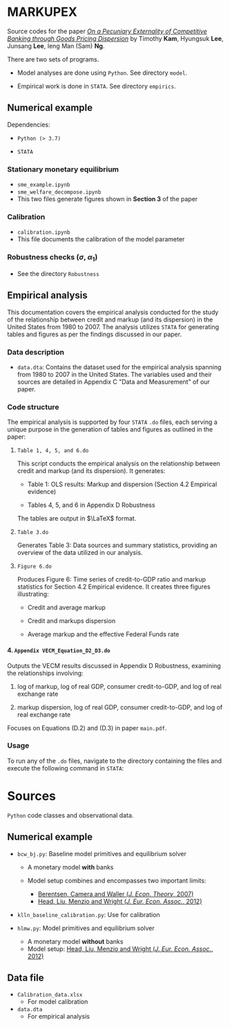 # MARKUPEX
Source codes for the paper [*On a Pecuniary Externality of Competitive Banking through Goods Pricing Dispersion*](https://github.com/phantomachine/MARKUPEX/blob/main/main.pdf) by Timothy **Kam**, Hyungsuk **Lee**, Junsang **Lee**, Ieng Man (Sam) **Ng**.

There are two sets of programs. 

* Model analyses are done using ``Python``. See directory `model`.

* Empirical work is done in `STATA`. See directory `empirics`.

## Numerical example

Dependencies:

* `Python (> 3.7)`

* `STATA`

### Stationary monetary equilibrium 
* `sme_example.ipynb` 
* `sme_welfare_decompose.ipynb`
* This two files generate figures shown in **Section 3** of the paper

### Calibration
* `calibration.ipynb`
* This file documents the calibration of the model parameter

### Robustness checks ($\sigma$, $\alpha_{1}$)
* See the directory ``Robustness``

## Empirical analysis 
This documentation covers the empirical analysis conducted for the study of the relationship between credit and markup (and its dispersion) in the United States from 1980 to 2007. The analysis utilizes `STATA` for generating tables and figures as per the findings discussed in our paper.

### Data description
- `data.dta`: Contains the dataset used for the empirical analysis spanning from 1980 to 2007 in the United States. The variables used and their sources are detailed in Appendix C "Data and Measurement" of our paper.

### Code structure
The empirical analysis is supported by four `STATA` `.do` files, each serving a unique purpose in the generation of tables and figures as outlined in the paper:

1. `Table 1, 4, 5, and 6.do`

    This script conducts the empirical analysis on the relationship between credit and markup (and its dispersion). It generates:
    
    * Table 1: OLS results: Markup and dispersion (Section 4.2 Empirical evidence)
    
    * Tables 4, 5, and 6 in Appendix D Robustness

    The tables are output in $\LaTeX$ format.

2. `Table 3.do`

    Generates Table 3: Data sources and summary statistics, providing an overview of the data utilized in our analysis.

3. `Figure 6.do`

    Produces Figure 6: Time series of credit-to-GDP ratio and markup statistics for Section 4.2 Empirical evidence. It creates three figures illustrating:
    
    * Credit and average markup

    * Credit and markups dispersion

    * Average markup and the effective Federal Funds rate

#### 4. `Appendix VECM_Equation_D2_D3.do`

Outputs the VECM results discussed in Appendix D Robustness, examining the relationships involving:
  
1. log of markup, log of real GDP, consumer credit-to-GDP, and log of real exchange rate

2. markup dispersion, log of real GDP, consumer credit-to-GDP, and log of real exchange rate

Focuses on Equations (D.2) and (D.3) in paper ``main.pdf``.

### Usage

To run any of the `.do` files, navigate to the directory containing the files and execute the following command in `STATA`:

# Sources

`Python` code classes and observational data.

## Numerical example

* `bcw_bj.py`: Baseline model primitives and equilibrium solver
    * A monetary model **with** banks 
    * Model setup combines and encompasses two important limits: 
    
      * [Berentsen, Camera and Waller (*J. Econ. Theory*, 2007)](https://doi.org/10.1016/j.jet.2006.03.016) 
      * [Head, Liu, Menzio and Wright (*J. Eur. Econ. Assoc.*, 2012)](https://www.jstor.org/stable/23251208)

* `klln_baseline_calibration.py`: Use for calibration  

* `hlmw.py`: Model primitives and equilibrium solver
    * A monetary model **without** banks
    * Model setup: [Head, Liu, Menzio and Wright (*J. Eur. Econ. Assoc.*, 2012)](https://www.jstor.org/stable/23251208)
    
## Data file

* `Calibration_data.xlsx`
    * For model calibration
* `data.dta`
    * For empirical analysis